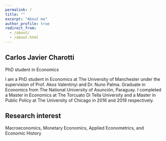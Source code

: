 ```yaml
---
permalink: /
title: ""
excerpt: "About me"
author_profile: true
redirect_from: 
  - /about/
  - /about.html
---
```


Carlos Javier Charotti
------
PhD student in Economics

I am a PhD student in Economics at The University of Manchester under the supervision of Prof. Akos Valentinyi and Dr. Nuno Palma. Graduate in Economics from The National University of Asunción, Paraguay. I completed a Master in Economics at The Torcuato Di Tella University and a Master in Public Policy at The University of Chicago in 2016 and 2019 respectively.  

Research interest
------
Macroeconomics, Monetary Economics, Applied Econometrics, and Economic History








